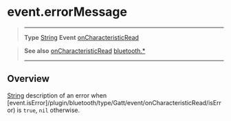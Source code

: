 # event.errorMessage

> --------------------- ------------------------------------------------------------------------------------------
> __Type__              [String](https://docs.coronalabs.com/api/type/String.html)
> __Event__             [onCharacteristicRead](/plugin/bluetooth/type/Gatt/event/onCharacteristicRead/)


> __See also__          [onCharacteristicRead](/plugin/bluetooth/type/Gatt/event/onCharacteristicRead/)
>						[bluetooth.*](/plugin/bluetooth/)
> --------------------- ------------------------------------------------------------------------------------------

## Overview

[String](https://docs.coronalabs.com/api/type/String.html) description of an error when [event.isError]/plugin/bluetooth/type/Gatt/event/onCharacteristicRead/isError) is `true`, `nil` otherwise.